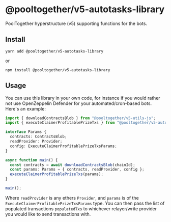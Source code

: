 # @pooltogether/v5-autotasks-library

PoolTogether hyperstructure (v5) supporting functions for the bots.

## Install

```
yarn add @pooltogether/v5-autotasks-library
```

or

```
npm install @pooltogether/v5-autotasks-library
```

## Usage

You can use this library in your own code, for instance if you would rather not use OpenZeppelin Defender for your automated/cron-based bots. Here's an example:

```ts
import { downloadContractsBlob } from "@pooltogether/v5-utils-js";
import { executeClaimerProfitablePrizeTxs } from "@pooltogether/v5-autotasks-library";

interface Params {
  contracts: ContractsBlob;
  readProvider: Provider;
  config: ExecuteClaimerProfitablePrizeTxsParams;
}

async function main() {
  const contracts = await downloadContractsBlob(chainId);
  const params: Params = { contracts, readProvider, config };
  executeClaimerProfitablePrizeTxs(params);
}

main();
```

Where `readProvider` is any ethers `Provider`, and `params` is of the `ExecuteClaimerProfitablePrizeTxsParams` type. You can then pass the list of populated transactions `populatedTxs` to whichever relayer/write provider you would like to send transactions with.
